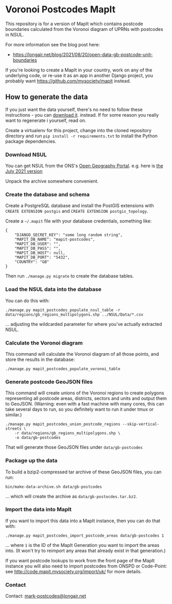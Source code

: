 Voronoi Postcodes MapIt
=======================

This repository is for a version of MapIt which contains
postcode boundaries calculated from the Voronoi diagram of
UPRNs with postcodes in NSUL.

For more information see the blog post here:

*   https://longair.net/blog/2021/08/20/open-data-gb-postcode-unit-boundaries

If you're looking to create a MapIt in your country, work on any
of the underlying code, or re-use it as an app in another Django
project, you probably want https://github.com/mysociety/mapit
instead.

How to generate the data
------------------------

If you just want the data yourself, there's no need to follow these
instructions - you can
[download it](https://postcodes-mapit-static.s3.eu-west-2.amazonaws.com/data/gb-postcodes-v4.tar.bz2).
instead. If for some reason you really want to regenerate i yourself,
read on.

Create a virtualenv for this project, change into the cloned
repository directory and run `pip install -r requirements.txt`
to install the Python package dependencies.

### Download NSUL

You can get NSUL from the ONS's [Open Geography Portal](https://geoportal.statistics.gov.uk/).
e.g. here is [the July 2021 version](https://geoportal.statistics.gov.uk/)

Unpack the archive somewhere convenient.

### Create the database and schema

Create a PostgreSQL database and install the PostGIS extensions
with `CREATE EXTENSION postgis` and `CREATE EXTENSION postgis_topology`.

Create a `~/.mapit` file with your database credentials, something like:

    {
        "DJANGO_SECRET_KEY": "some long random string",
        "MAPIT_DB_NAME": "mapit-postcodes",
        "MAPIT_DB_USER": "",
        "MAPIT_DB_PASS": "",
        "MAPIT_DB_HOST": null,
        "MAPIT_DB_PORT": "5432",
        "COUNTRY": "GB"
    }

Then run `./manage.py migrate` to create the database tables.

### Load the NSUL data into the database

You can do this with:

    ./manage.py mapit_postcodes_populate_nsul_table -r data/regions/gb_regions_multipolygons.shp ../NSUL/Data/*.csv

... adjusting the wildcarded parameter for where you've actually extracted NSUL.

### Calculate the Voronoi diagram

This command will calculate the Voronoi diagram of all those points, and store
the results in the database:

    ./manage.py mapit_postcodes_populate_voronoi_table

### Generate postcode GeoJSON files

This command will create unions of the Voronoi regions to create polygons
representing all postcode areas, districts, sectors and units and output
them to GeoJSON. (Warning: even with a fast machine with many cores, this
can take several days to run, so you definitely want to run it under tmux
or similar.)

    ./manage.py mapit_postcodes_union_postcode_regions --skip-vertical-streets \
        -r data/regions/gb_regions_multipolygons.shp \
        -o data/gb-postcodes

That will generate those GeoJSON files under `data/gb-postcodes`

### Package up the data

To build a bzip2-compressed tar archive of these GeoJSON files, you
can run:

    bin/make-data-archive.sh data/gb-postcodes

... which will create the archive as
`data/gb-postocdes.tar.bz2`.

### Import the data into MapIt

If you want to import this data into a MapIt instance, then you can
do that with:

    ./manage.py mapit_postcodes_import_postcode_areas data/gb-postcodes 1

... where `1` is the ID of the MapIt Generation you want to
import the areas into. (It won't try to reimport any areas that
already exist in that generation.)

If you want postcode lookups to work from the front page of the MapIt
instance you will also need to import postcodes from ONSPD or Code-Point:
see http://code.mapit.mysociety.org/import/uk/ for more details.

### Contact

Contact: mark-postcodes@longair.net
